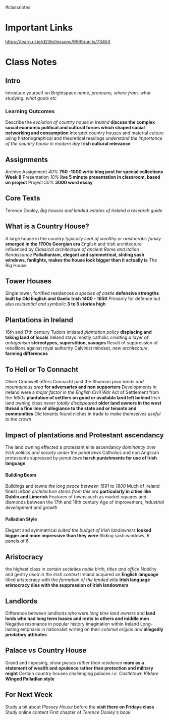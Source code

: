 #classnotes 
# Important Links

https://learn.ul.ie/d2l/le/lessons/9565/units/73453

# Class Notes

## Intro

Introduce yourself on Brightspace *name, pronouns, where from, what studying. what goals etc*

### Learning Outcomes

Describe the *evolution of country house in Ireland* **discuss the complex social economic political and cultural forces which shaped social networking and consumption**
Interpret country houses and material culture using historiographical and theoretical readings *understand the importance of the country house in modern day* **Irish cultural relevance**

## Assignments

Archive Assignment *40%* **750 -1000 write blog post for special collections Week 8**
Presentation *10%* **live 5 minute presentation in classroom, based on project**
Project *50%* **3000 word essay**

## Core Texts

Terence Dooley, *Big houses and landed estates of Ireland a research guide*

## What is a Country House?

A large house in the country *typically seat of wealthy or aristocratic family* **emerged in the 1700s Georgian era**
English and Irish architecture influenced by *Classical architecture of ancient Rome and Italian Renaissance* **Palladianism, elegant and symmetrical, sliding sash windows, fanlights, makes the house look bigger than it actually is**
The Big House

## Tower Houses

Single tower, fortified residences *a species of castle* **defensive strengths built by Old English and Gaelic Irish 1400 - 1650**
Primarily for defence but also *residential and symbolic* **3 to 5 stories high**

## Plantations in Ireland

16th and 17th century
Tudors initiated *plantation policy* **displacing and taking land of locals**
Ireland stays mostly catholic *creating a layer of antagonism* **stereotypes, superstition, savages**
Result of suppression of rebellions against royal authority
Calvinist mindset, *new architecture*, **farming differences**

## To Hell or To Connacht

Oliver Cromwell offers Connacht past the Shannon *poor lands and mountainous area* **for adversaries and non supporters**
Developments in Ireland were a *major factor in the English Civil War*
Act of Settlement from the *1650s* **plantation of settlers on good or available land left behind**
Irish land owning class *never totally disappeared* **older land owners in the west thread a fine line of allegiance to the state and or tenants and communities** 
Old tenants found niches in trade to *make themselves useful to the crown*

## Impact of plantations and Protestant ascendancy

The land owning effected a protestant elite ascendancy *dominancy over Irish politics and society under the penal laws*
Catholics and non Anglican protestants supressed by *penal laws* **harsh punishments for use of Irish language**

#### Building Boom

Buildings and towns *the long peace between 1691 to 1800*
Much of Ireland finest *urban architecture stems from this era* **particularly in cities like Dublin and Limerick**
Features of towns such as market squares and diamonds between the 17th and 18th century
Age of improvement, *industrial development and growth*

#### Palladian Style

Elegant and symmetrical *suited the budget of Irish landowners* **looked bigger and more impressive than they were**
Sliding sash windows, 6 panels of 6

## Aristocracy

the highest class in certain societies *noble birth, titles and office*
Nobility and gentry *used in the Irish context*
Ireland acquired an **English language** titled aristocracy with the *formation of the landed elite* **Irish language aristocracy dies with the suppression of Irish landowners**

## Landlords

Difference between landlords who were *long time land owners* and **land lords who had long term leases and rents to others and middle men**
Negative resonance in popular history imagination within Ireland
Long-lasting emphasis in nationalist writing on their *colonial origins and* **allegedly predatory attitudes**

## Palace vs Country House

Grand and imposing, *show pieces rather than residence* **more as a statement of wealth and opulence rather than protection and military might**
Certain country houses challenging palaces *i.e. Castletown Kildare* **Winged Palladian style**


## For Next Week

Study a bit about *Plassey House* before the **visit there on Fridays class**
Study online content
First chapter of *Terence Dooley's book*
